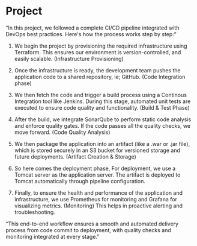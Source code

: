 # Project 
 
“In this project, we followed a complete CI/CD pipeline integrated with DevOps best practices. Here's how the process works step by step:”

1. We begin the project by provisioning the required infrastructure using Terraform.
   This ensures our environment is version-controlled, and easily scalable.                                       (Infrastructure Provisioning) 
 
3. Once the infrastructure is ready, the development team pushes the application code to a shared repository, ie; GitHub.   (Code Integration phase)

4. We then fetch the code and trigger a build process using a Continous Integration tool like Jenkins.
   During this stage, automated unit tests are executed to ensure code quality and functionality.                           (Build & Test Phase)

5. After the build, we integrate SonarQube to perform static code analysis and enforce quality gates. If the code passes all the quality checks, we move forward.           (Code Quality Analysis)

6. We then package the application into an artifact (like a .war or .jar file), which is stored securely in an S3 bucket for versioned storage and future deployments.      (Artifact Creation & Storage)

7. So here comes the deployment phase,
   For deployment, we use a Tomcat server as the application server. The artifact is deployed to Tomcat automatically through pipeline configuration.

8. Finally, to ensure the health and performance of the application and infrastructure, we use Prometheus for monitoring and Grafana for visualizing metrics.            (Monitoring)
   This helps in proactive alerting and troubleshooting.

“This end-to-end workflow ensures a smooth and automated delivery process from code commit to deployment, with quality checks and monitoring integrated at every stage.”



















                   
